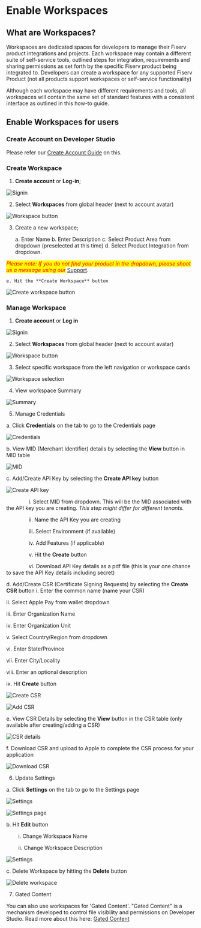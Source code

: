 # Enable Workspaces

## What are Workspaces?

Workspaces are dedicated spaces for developers to manage their Fiserv product integrations and projects. Each workspace may contain a different suite of self-service tools, outlined steps for integration, requirements and sharing permissions as set forth by the specific Fiserv product being integrated to. Developers can create a workspace for any supported Fiserv Product (not all products support workspaces or self-service functionality)

Although each workspace may have different requirements and tools, all workspaces will contain the same set of standard features with a consistent interface as outlined in this how-to guide.

## Enable Workspaces for users

### Create Account on Developer Studio

Please refer our [Create Account Guide](create-account.md) on this.

### Create Workspace

1. **Create account** or **Log-in**;

![Signin](assets/images/workspaces/login.png "Create account / Login")

2. Select **Workspaces** from global header (next to account avatar)

![Workspace button](assets/images/workspaces/workspace_link.png "Workspace link")

3. Create a new workspace;

    a. Enter Name
    b. Enter Description
    c. Select Product Area from dropdown (preselected at this time)
    d. Select Product Integration from dropdown.

_<mark style="color:red;">Please note: If you do not find your product in the dropdown, please shoot us a message using our</mark>_ [Support](https://github.com/fiserv/support/issues).

    e. Hit the **Create Workspace** button

![Create workspace button](assets/images/workspaces/creation_flow.png "Create workspace")


### Manage Workspace

1. **Create account** or **Log in**

![Signin](assets/images/workspaces/login.png "Create account / Login")

2. Select **Workspaces** from global header (next to account avatar)

![Workspace button](assets/images/workspaces/workspace_link.png "Workspace link")

3. Select specific workspace from the left navigation or workspace cards

![Workspace selection](assets/images/workspaces/dashboard.png "Workspace selection")

4. View workspace Summary

![Summary](assets/images/workspaces/summary-tag.png "Summary")

5. Manage Credentials

&#x20;   a. Click **Credentials** on the tab to go to the Credentials page

![Credentials](assets/images/workspaces/credentials-tab.png "Credentials")

&#x20;   b. View MID (Merchant Identifier) details by selecting the **View** button in MID table

![MID](assets/images/workspaces/manage_mids.png "MID")

&#x20;  c. Add/Create API Key by selecting the **Create API key** button

![Create API key](assets/images/workspaces/create_api.png "Create API key")

     i. Select MID from dropdown. This will be the MID associated with the API key you are creating. _This step might differ for different tenants._

     ii. Name the API Key you are creating

     iii. Select Environment (if available)

     iv. Add Features (if applicable)

     v. Hit the **Create** button

     vi. Download API Key details as a pdf file (this is your one chance to save the API Key details including secret)

d. Add/Create CSR (Certificate Signing Requests) by selecting the **Create CSR** button             i. Enter the common name (name your CSR)

&#x20;            ii. Select Apple Pay from wallet dropdown

&#x20;            iii. Enter Organization Name

&#x20;            iv. Enter Organization Unit

&#x20;            v. Select Country/Region from dropdown

&#x20;            vi. Enter State/Province

&#x20;            vii. Enter City/Locality

&#x20;            viii. Enter an optional description

&#x20;            ix. Hit **Create** button

![Create CSR](assets/images/workspaces/create_csr.png "Create CSR")

![Add CSR](assets/images/workspaces/create_csr_flow.png "Add CSR")

e. View CSR Details by selecting the **View** button in the CSR table (only available after creating/adding a CSR)

![CSR details](assets/images/workspaces/csr.png "CSR details")

f. Download CSR and upload to Apple to complete the CSR process for your application

![Download CSR](assets/images/workspaces/download_csr.png "Download CSR")

6. Update Settings

a. Click **Settings** on the tab to go to the Settings page

![Settings](assets/images/workspaces/settings-tab.png "Settings")

![Settings page](assets/images/workspaces/settings.png "Settings page")

b. Hit **Edit** button

   i. Change Workspace Name

   ii. Change Workspace Description

![Settings](assets/images/workspaces/settings_edit.png "Settings")

c. Delete Workspace by hitting the **Delete** button

![Delete workspace](assets/images/workspaces/deletion.png "Delete workspace")

7. Gated Content

You can also use workspaces for 'Gated Content'. "Gated Content" is a mechanism developed to control file visibility and permissions on Developer Studio. Read more about this here: [Gated Content](how-to-use-gated-content.md)
